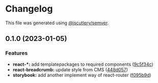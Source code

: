 # Changelog

This file was generated using [@jscutlery/semver](https://github.com/jscutlery/semver).

## 0.1.0 (2023-01-05)


### Features

* **react-*:** add templatepackages to required components ([9c5f34c](https://gitlab.migoinc.com/migotv/paintbox/commit/9c5f34c7228b7d09f82fbb8409fd1a1edcefed45))
* **react-breadcrumb:** update style from CMS ([448d057](https://gitlab.migoinc.com/migotv/paintbox/commit/448d0572d7b37e7d9e5e35fee518a14dcfbc9066))
* **storybook:** add another implement way of react-router ([f095b9d](https://gitlab.migoinc.com/migotv/paintbox/commit/f095b9d6f683b334511f8d7313240e666105d2ee))
